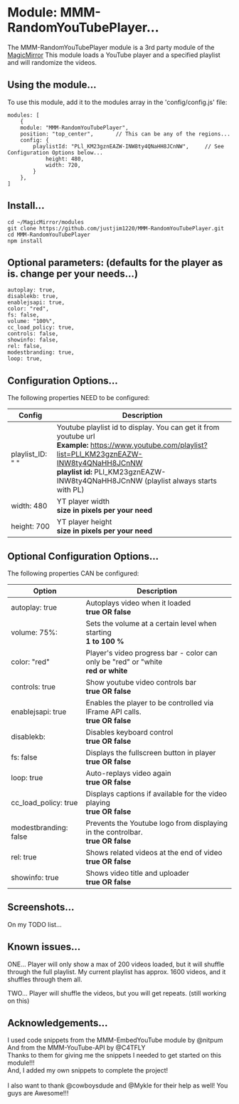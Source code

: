 # Module: MMM-RandomYouTubePlayer...

The MMM-RandomYouTubePlayer module is a 3rd party module of the <a href=https://github.com/MichMich/MagicMirror/tree/developMagicMirror>MagicMirror</a>
This module loads a YouTube player and a specified playlist and will randomize the videos.

## Using the module...

To use this module, add it to the modules array in the 'config/config.js' file:
```
modules: [
	{
	module: "MMM-RandomYouTubePlayer", 
	position: "top_center",	      // This can be any of the regions...
	config: {
	    playlistId: "PLl_KM23gznEAZW-INW8ty4QNaHH8JCnNW",     // See Configuration Options below...
            height: 480,
            width: 720,
	    }
	},
]
```

## Install...
```
cd ~/MagicMirror/modules
git clone https://github.com/justjim1220/MMM-RandomYouTubePlayer.git
cd MMM-RandomYouTubePlayer
npm install
```

## Optional parameters: (defaults for the player as is. change per your needs...)
```
autoplay: true,
disablekb: true,
enablejsapi: true,
color: "red",
fs: false, 
volume: "100%",
cc_load_policy: true,
controls: false,
showinfo: false, 
rel: false, 
modestbranding: true,
loop: true,
```

## Configuration Options...
The following properties NEED to be configured:

| Config                | Description
| --------------------- | ---------------------------------------------------------------------
| playlist_ID: " "      | Youtube playlist id to display. You can get it from youtube url <br> **Example:** https://www.youtube.com/playlist?list=PLl_KM23gznEAZW-INW8ty4QNaHH8JCnNW <br>**playlist id:** PLl_KM23gznEAZW-INW8ty4QNaHH8JCnNW (playlist always starts with PL)
| width: 480            | YT player width <br> **size in pixels per your need**
| height: 700           | YT player height <br> **size in pixels per your need**

## Optional Configuration Options...
The following properties CAN be configured:

| Option                | Description
| -----------------     | ---------------------------------------------------------------------
| autoplay: true        | Autoplays video when it loaded <br> **true OR false**
| volume: 75%:          | Sets the volume at a certain level when starting <br> **1 to 100 %**
| color: "red"          | Player's video progress bar - color can only be "red" or "white <br> **red or white**
| controls: true        | Show youtube video controls bar <br> **true OR false**
| enablejsapi: true     | Enables the player to be controlled via IFrame API calls. <br> **true OR false**
| disablekb:            | Disables keyboard control <br> **true OR false**
| fs: false             | Displays the fullscreen button in player <br> **true OR false**
| loop: true            | Auto-replays video again <br> **true OR false**
| cc_load_policy: true  | Displays captions if available for the video playing <br> **true OR false**
| modestbranding: false | Prevents the Youtube logo from displaying in the controlbar. <br> **true OR false**
| rel: true             | Shows related videos at the end of video <br> **true OR false**
| showinfo: true        | Shows video title and uploader <br> **true OR false**

## Screenshots...

On my TODO list...

## Known issues...

ONE... Player will only show a max of 200 videos loaded, but it will shuffle through the full playlist.
My current playlist has approx. 1600 videos, and it shuffles through them all.

TWO... Player will shuffle the videos, but you will get repeats. (still working on this)

## Acknowledgements...
I used code snippets from the MMM-EmbedYouTube module by @nitpum <br>
And from the MMM-YouTube-API by @C4TFLY <br> 
Thanks to them for giving me the snippets I needed to get started on this module!!! <br>
And, I added my own snippets to complete the project! <br>
<br>
I also want to thank @cowboysdude and @Mykle for their help as well! You guys are Awesome!!!
